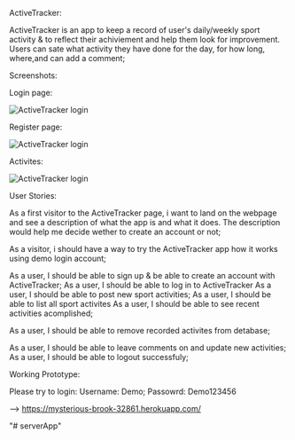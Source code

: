 
ActiveTracker:

ActiveTracker is an app to keep a record of user's daily/weekly sport activity & to reflect their achiviement
and help them look for improvement. Users can sate what activity they have done for the day, for how long, where,and can add a comment;

Screenshots:

Login page:

![ActiveTracker login](/Docs/login.PNG)

Register page:

![ActiveTracker login](/Docs/register.PNG)

Activites:

![ActiveTracker login](/Docs/Activities.PNG)



User Stories:

As a first visitor to the ActiveTracker page, i want to land on the webpage and see a description of what the app is 
and what it does. The description would help me decide wether to create an account or not;

As a visitor, i should have a way to try the ActiveTracker app how it works using demo login account;

As a user, I should be able to sign up & be able to create an account with ActiveTracker;
As a user, I should be able to log in to ActiveTracker
As a user, I should be able to post new sport activities;
As a user, I should be able to list all sport activites
As a user, I should be able to see recent activities acomplished;

As a user, I should be able to remove recorded activites from detabase;

As a user, I should be able to leave comments on and update new activities;
As a user, I should be able to logout successfuly;


Working Prototype:

Please try to login: Username: Demo;
                     Passowrd: Demo123456
                     
  -->  https://mysterious-brook-32861.herokuapp.com/





"# serverApp" 
